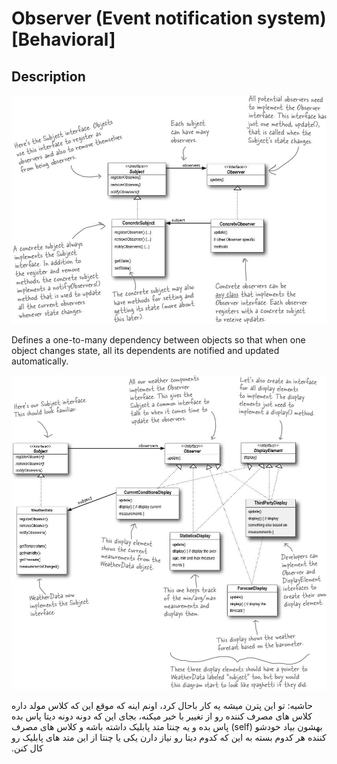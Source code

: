 # Observer (Event notification system) [Behavioral]

## Description

![](observer/image1.jpg)

Defines a one-to-many dependency between objects so that when one object changes state, all its dependents are notified and updated automatically.

![](observer/image2.jpg)

<span dir="rtl">حاشیه: تو این پترن میشه یه کار باحال کرد، اونم اینه که موقع این که کلاس مولد داره کلاس های مصرف کننده رو از تغییر با خبر میکنه، بجای این که دونه دونه دیتا پاس بده بهشون بیاد خودشو (self) پاس بده و یه چنتا متد پابلیک داشته باشه و کلاس های مصرف کننده هر کدوم بسته به این که کدوم دیتا رو نیاز دارن یکی یا چنتا از این متد های پابلیک رو کال کنن.</span>
